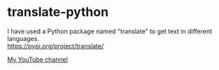 # translate-python
I have used a Python package named "translate" to get text in different languages.<br>
https://pypi.org/project/translate/

[My YouTube channel](https://www.youtube.com/channel/UCLWiTDujEcJo23GdzzMEmYg/videos "Syantax Error - Pratiksha Jain")
